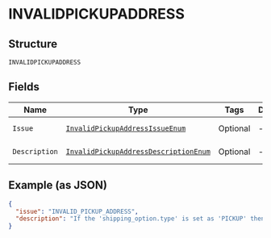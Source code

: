 
# INVALIDPICKUPADDRESS

## Structure

`INVALIDPICKUPADDRESS`

## Fields

| Name | Type | Tags | Description | Getter | Setter |
|  --- | --- | --- | --- | --- | --- |
| `Issue` | [`InvalidPickupAddressIssueEnum`](../../doc/models/invalid-pickup-address-issue-enum.md) | Optional | - | InvalidPickupAddressIssueEnum getIssue() | setIssue(InvalidPickupAddressIssueEnum issue) |
| `Description` | [`InvalidPickupAddressDescriptionEnum`](../../doc/models/invalid-pickup-address-description-enum.md) | Optional | - | InvalidPickupAddressDescriptionEnum getDescription() | setDescription(InvalidPickupAddressDescriptionEnum description) |

## Example (as JSON)

```json
{
  "issue": "INVALID_PICKUP_ADDRESS",
  "description": "If the 'shipping_option.type' is set as 'PICKUP' then the 'shipping_detail.name.full_name' should start with 'S2S' meaning Ship To Store. Example: 'S2S My Store'."
}
```

